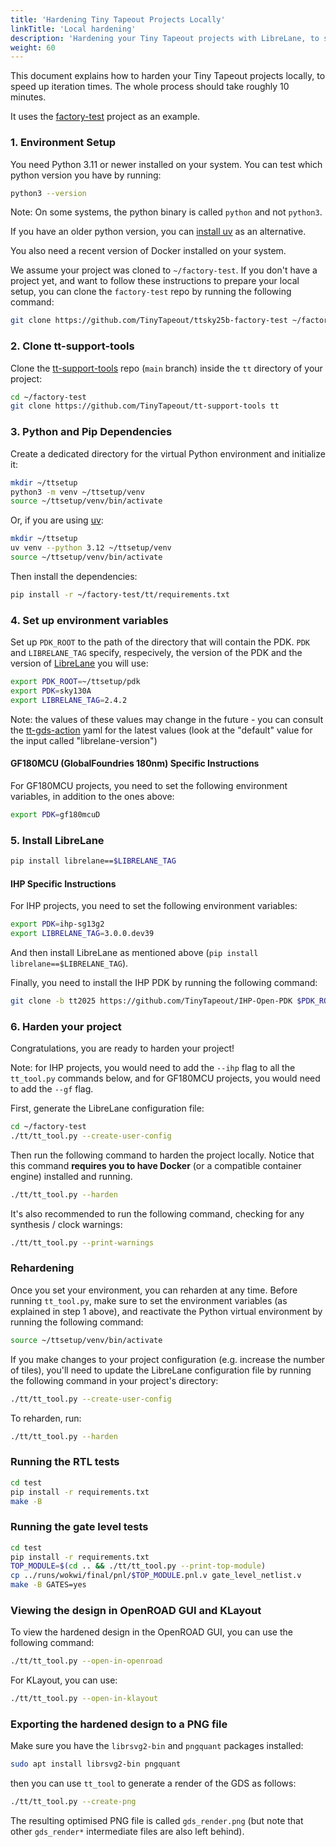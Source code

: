 ```yaml
---
title: 'Hardening Tiny Tapeout Projects Locally'
linkTitle: 'Local hardening'
description: 'Hardening your Tiny Tapeout projects with LibreLane, to speed up iteration times'
weight: 60
---
```


This document explains how to harden your Tiny Tapeout projects locally, to speed up iteration times. The whole process should take roughly 10 minutes.

It uses the [factory-test](https://github.com/TinyTapeout/ttsky25b-factory-test) project as an example.

### 1. Environment Setup

You need Python 3.11 or newer installed on your system. You can test which python version you have by running:

```sh
python3 --version
```

Note: On some systems, the python binary is called `python` and not `python3`.

If you have an older python version, you can [install uv](https://docs.astral.sh/uv/getting-started/installation/) as an alternative.

You also need a recent version of Docker installed on your system.

We assume your project was cloned to `~/factory-test`. If you don't have a project yet, and want to follow these instructions to prepare your local setup, you can clone the `factory-test` repo by running the following command:

```sh
git clone https://github.com/TinyTapeout/ttsky25b-factory-test ~/factory-test
```

### 2. Clone tt-support-tools

Clone the [tt-support-tools](https://github.com/TinyTapeout/tt-support-tools) repo (`main` branch) inside the `tt` directory of your project:

```sh
cd ~/factory-test
git clone https://github.com/TinyTapeout/tt-support-tools tt
```

### 3. Python and Pip Dependencies

Create a dedicated directory for the virtual Python environment and initialize it:

```sh
mkdir ~/ttsetup
python3 -m venv ~/ttsetup/venv
source ~/ttsetup/venv/bin/activate
```

Or, if you are using [uv](https://docs.astral.sh/uv/):

```sh
mkdir ~/ttsetup
uv venv --python 3.12 ~/ttsetup/venv
source ~/ttsetup/venv/bin/activate
```

Then install the dependencies:

```sh
pip install -r ~/factory-test/tt/requirements.txt
```

### 4. Set up environment variables

Set up `PDK_ROOT` to the path of the directory that will contain the PDK. `PDK` and `LIBRELANE_TAG` specify, respecively, the version of the PDK and the version of [LibreLane](https://librelane.readthedocs.io/en/latest/) you will use:

```sh
export PDK_ROOT=~/ttsetup/pdk
export PDK=sky130A
export LIBRELANE_TAG=2.4.2
```

Note: the values of these values may change in the future - you can consult the [tt-gds-action](https://github.com/TinyTapeout/tt-gds-action/blob/main/action.yml) yaml for the latest values (look at the "default" value for the input called "librelane-version")

#### GF180MCU (GlobalFoundries 180nm) Specific Instructions

For GF180MCU projects, you need to set the following environment variables, in addition to the ones above:

```sh
export PDK=gf180mcuD
```

### 5. Install LibreLane

```sh
pip install librelane==$LIBRELANE_TAG
```

#### IHP Specific Instructions

For IHP projects, you need to set the following environment variables:

```sh
export PDK=ihp-sg13g2
export LIBRELANE_TAG=3.0.0.dev39
```

And then install LibreLane as mentioned above (`pip install librelane==$LIBRELANE_TAG`).

Finally, you need to install the IHP PDK by running the following command:

```sh
git clone -b tt2025 https://github.com/TinyTapeout/IHP-Open-PDK $PDK_ROOT
```

### 6. Harden your project

Congratulations, you are ready to harden your project!

Note: for IHP projects, you would need to add the `--ihp` flag to all the `tt_tool.py` commands below, and for
GF180MCU projects, you would need to add the `--gf` flag.

First, generate the LibreLane configuration file:

```sh
cd ~/factory-test
./tt/tt_tool.py --create-user-config
```

Then run the following command to harden the project locally.
Notice that this command **requires you to have Docker** (or a compatible container engine) installed and running.

```sh
./tt/tt_tool.py --harden
```

It's also recommended to run the following command, checking for any synthesis / clock warnings:

```sh
./tt/tt_tool.py --print-warnings
```

### Rehardening

Once you set your environment, you can reharden at any time. Before running `tt_tool.py`, make sure to set the environment variables (as explained in step 1 above), and reactivate the Python virtual environment by running the following command:

```sh
source ~/ttsetup/venv/bin/activate
```

If you make changes to your project configuration (e.g. increase the number of tiles), you'll need to update the LibreLane configuration file by running the following command in your project's directory:

```sh
./tt/tt_tool.py --create-user-config
```

To reharden, run:

```sh
./tt/tt_tool.py --harden
```

### Running the RTL tests

```sh
cd test
pip install -r requirements.txt
make -B
```

### Running the gate level tests

```sh
cd test
pip install -r requirements.txt
TOP_MODULE=$(cd .. && ./tt/tt_tool.py --print-top-module)
cp ../runs/wokwi/final/pnl/$TOP_MODULE.pnl.v gate_level_netlist.v
make -B GATES=yes
```

### Viewing the design in OpenROAD GUI and KLayout

To view the hardened design in the OpenROAD GUI, you can use the following command:

```sh
./tt/tt_tool.py --open-in-openroad
```

For KLayout, you can use:

```sh
./tt/tt_tool.py --open-in-klayout
```

### Exporting the hardened design to a PNG file

Make sure you have the `librsvg2-bin` and `pngquant` packages installed:

```sh
sudo apt install librsvg2-bin pngquant
```

then you can use `tt_tool` to generate a render of the GDS as follows:

```sh
./tt/tt_tool.py --create-png
```

The resulting optimised PNG file is called `gds_render.png` (but note that other `gds_render*` intermediate files are also left behind).
